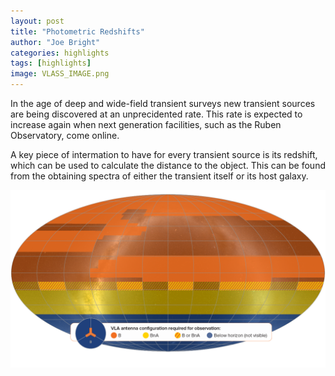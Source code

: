 ```yaml
---
layout: post
title: "Photometric Redshifts"
author: "Joe Bright"
categories: highlights
tags: [highlights]
image: VLASS_IMAGE.png
---
```


In the age of deep and wide-field transient surveys new transient sources are being discovered at an unprecidented rate. This rate is expected to increase again when next generation facilities, such as the Ruben Observatory, come online.

A key piece of intermation to have for every transient source is its redshift, which can be used to calculate the distance to the object. This can be found from the obtaining spectra of either the transient itself or its host galaxy.

![BLA](/assets/img/VLASS_IMAGE.png)
